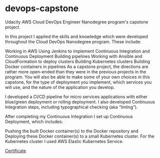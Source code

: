 # devops-capstone
Udacity AWS Cloud DevOps Engineer Nanodegree program's capstone project.

In this project I applied the skills and knowledge which were developed throughout the Cloud DevOps Nanodegree program. These include:

Working in AWS
Using Jenkins to implement Continuous Integration and Continuous Deployment
Building pipelines
Working with Ansible and CloudFormation to deploy clusters
Building Kubernetes clusters
Building Docker containers in pipelines
As a capstone project, the directions are rather more open-ended than they were in the previous projects in the program. You will also be able to make some of your own choices in this capstone, for the type of deployment you implement, which services you will use, and the nature of the application you develop.

I developed a CI/CD pipeline for micro services applications with either blue/green deployment or rolling deployment. I also developed Continuous Integration steps, including typographical checking (aka “linting”).

After completing my Continuous Integration I set up Continuous Deployment, which includes:

Pushing the built Docker container(s) to the Docker repository and
Deploying these Docker container(s) to a small Kubernetes cluster. For the Kubernetes cluster I used AWS Elastic Kubernetes Service.


[Certificate](./certificate.pdf)